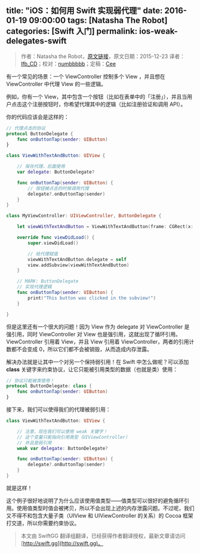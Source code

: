 title: "iOS：如何用 Swift 实现弱代理"
date: 2016-01-19 09:00:00
tags: [Natasha The Robot]
categories: [Swift 入门] 
permalink: ios-weak-delegates-swift
---
> 作者：Natasha the Robot，[原文链接](https://www.natashatherobot.com/ios-weak-delegates-swift/)，原文日期：2015-12-23
> 译者：[lfb_CD](http://weibo.com/lfbWb)；校对：[numbbbbb](https://github.com/numbbbbb)；定稿：[Cee](https://github.com/Cee)
  









<!--此处开始正文-->

有一个常见的场景：一个 ViewController 控制多个 View ，并且想在 ViewController 中代理 View 的一些逻辑。

例如，你有一个 View，其中包含一个按钮（比如在表单中的「注册」），并且当用户点击这个注册按钮时，你希望代理其中的逻辑（比如注册验证和调用 API）。


你的代码应该会是这样的：

```swift
// 代理点击的协议
protocol ButtonDelegate {
    func onButtonTap(sender: UIButton)
}

class ViewWithTextAndButton: UIView {

    // 保存代理，后面使用
    var delegate: ButtonDelegate?

    func onButtonTap(sender: UIButton) {
        // 按钮被点击的时候调用代理
        delegate?.onButtonTap(sender)
    }
}

class MyViewController: UIViewController, ButtonDelegate {

    let viewWithTextAndButton = ViewWithTextAndButton(frame: CGRect(x: 0, y: 0, width: 100, height: 100))

    override func viewDidLoad() {
        super.viewDidLoad()

        // 给代理赋值
        viewWithTextAndButton.delegate = self
        view.addSubview(viewWithTextAndButton)
    }

    // MARK: ButtonDelegate
    // 实现代理逻辑
    func onButtonTap(sender: UIButton) {
        print("This button was clicked in the subview!")
    }

}
```

<!--more-->

但是这里还有一个很大的问题！因为 View 作为 delegate 对 ViewController 是强引用，同时 ViewController 对 View 也是强引用，这就出现了循环引用。ViewController 引用着 View，并且 View 引用着 ViewController，两者的引用计数都不会变成 0，所以它们都不会被销毁，从而造成内存泄露。

解决办法就是让其中一个对另一个保持弱引用！在 Swift 中怎么做呢？可以添加 **class** 关键字来约束协议，让它只能被引用类型的数据（也就是类）使用：

```swift
// 协议只能被类使用！
protocol ButtonDelegate: class {
    func onButtonTap(sender: UIButton)
}
```

接下来，我们可以使得我们的代理被弱引用：

```swift
class ViewWithTextAndButton: UIView {

    // 注意，现在我们可以使用 weak 关键字！
    // 这个变量只能指向引用类型（UIViewController）
    // 并且是弱引用
    weak var delegate: ButtonDelegate?

    func onButtonTap(sender: UIButton) {
        delegate?.onButtonTap(sender)
    }
}
```

就是这样！

这个例子很好地说明了为什么应该使用值类型——值类型可以很好的避免循环引用。使用值类型时值会被拷贝，所以不会出现上述的内存泄露问题。不过呢，我们又不得不和包含大量子类（UIView 和 UIViewController 的关系）的 Cocoa 框架打交道，所以你需要约束协议。
> 本文由 SwiftGG 翻译组翻译，已经获得作者翻译授权，最新文章请访问 [http://swift.gg](http://swift.gg)。